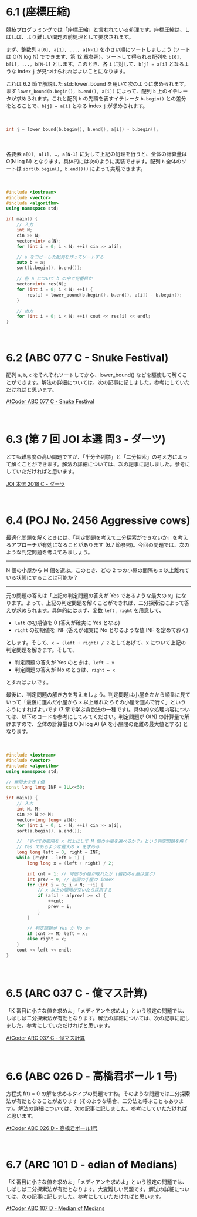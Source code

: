 # 6.1 (座標圧縮)

競技プログラミングでは「座標圧縮」と言われている処理です。座標圧縮は、しばしば、より難しい問題の前処理として要求されます。

まず、整数列 `a[0], a[1], ..., a[N-1]` を小さい順にソートしましょう (ソートは O(N log N) でできます、第 12 章参照)。ソートして得られる配列を `b[0], b[1], ..., b[N-1]` とします。このとき、各 `i` に対して、`b[j] = a[i]` となるような index `j` が見つけられればよいことになります。

これは 6.2 節で解説した std::lower_bound を用いて次のように求められます。まず `lower_bound(b.begin(), b.end(), a[i])` によって、配列 `b` 上のイテレータが求められます。これと配列 `b` の先頭を表すイテレータ `b.begin()` との差分をとることで、`b[j] = a[i]` となる index `j` が求められます。

　

```cpp
int j = lower_bound(b.begin(), b.end(), a[i]) - b.begin();
```

　

各要素 `a[0], a[1], …, a[N-1]` に対して上記の処理を行うと、全体の計算量は O(N log N) となります。具体的には次のように実装できます。配列 `b` 全体のソートは `sort(b.begin(), b.end()))` によって実現できます。

　

```cpp
#include <iostream>
#include <vector>
#include <algorithm>
using namespace std;

int main() {
    // 入力
    int N;
    cin >> N;
    vector<int> a(N);
    for (int i = 0; i < N; ++i) cin >> a[i];

    // a をコピーした配列を作ってソートする
    auto b = a;
    sort(b.begin(), b.end());

    // 各 a について b の中で何番目か
    vector<int> res(N);
    for (int i = 0; i < N; ++i) {
        res[i] = lower_bound(b.begin(), b.end(), a[i]) - b.begin();
    }

    // 出力
    for (int i = 0; i < N; ++i) cout << res[i] << endl;
}
```

　

# 6.2 (ABC 077 C - Snuke Festival)

配列 `a`, `b`, `c`  をそれぞれソートしてから、lower_bound() などを駆使して解くことができます。解法の詳細については、次の記事に記しました。参考にしていただければと思います。

[AtCoder ABC 077 C - Snuke Festival](https://drken1215.hatenablog.com/entry/2021/02/25/223800)

　

# 6.3 (第 7 回 JOI 本選 問3 - ダーツ)

とても難易度の高い問題ですが、「半分全列挙」と「二分探索」の考え方によって解くことができます。解法の詳細については、次の記事に記しました。参考にしていただければと思います。

[JOI 本選 2018 C - ダーツ](https://drken1215.hatenablog.com/entry/2020/12/04/035454)

　

# 6.4 (POJ No. 2456 Aggressive cows)

最適化問題を解くときには、「判定問題を考えて二分探索ができないか」を考えるアプローチが有効になることがあります (6.7 節参照)。今回の問題では、次のような判定問題を考えてみましょう。

-----

N 個の小屋から M 個を選ぶ。このとき、どの 2 つの小屋の間隔も x 以上離れている状態にすることは可能か？

-----

元の問題の答えは「上記の判定問題の答えが Yes であるような最大の x」になります。よって、上記の判定問題を解くことができれば、二分探索法によって答えが求められます。具体的にはまず、変数 `left` , `right` を用意して、

- `left` の初期値を 0 (答えが確実に Yes となる)
- `right` の初期値を INF (答えが確実に No となるような値 INF を定めておく)

とします。そして、`x = (left + right) / 2` としてあげて、x について上記の判定問題を解きます。そして、

- 判定問題の答えが Yes のときは、`left ← x`
- 判定問題の答えが No のときは、`right ← x`

とすればよいです。

最後に、判定問題の解き方を考えましょう。判定問題は小屋を左から順番に見ていって「最後に選んだ小屋から x 以上離れたらその小屋を選んで行く」というふうにすればよいです (7 章で学ぶ貪欲法の一種です)。具体的な処理内容については、以下のコードを参考にしてみてください。判定問題が O(N) の計算量で解けますので、全体の計算量は O(N log A) (A を小屋間の距離の最大値とする) となります。

　

```cpp
#include <iostream>
#include <vector>
#include <algorithm>
using namespace std;

// 無限大を表す値
const long long INF = 1LL<<50;

int main() {
    // 入力
    int N, M;
    cin >> N >> M;
    vector<long long> a(N);
    for (int i = 0; i < N; ++i) cin >> a[i];
    sort(a.begin(), a.end());

    // 「すべての間隔を x 以上にして M 個の小屋を選べるか？」という判定問題を解く
    // Yes であるような最大の x を求める
    long long left = 0, right = INF;
    while (right - left > 1) {
        long long x = (left + right) / 2;

        int cnt = 1; // 何個の小屋が取れたか (最初の小屋は選ぶ)
        int prev = 0; // 前回の小屋の index
        for (int i = 0; i < N; ++i) {
            // x 以上の間隔が空いたら採用する
            if (a[i] - a[prev] >= x) {
                ++cnt;
                prev = i;
            }
        }

        // 判定問題が Yes か No か
        if (cnt >= M) left = x;
        else right = x;
    }
    cout << left << endl;
}
```

　

# 6.5 (ARC 037 C - 億マス計算)

「K 番目に小さな値を求めよ」「メディアンを求めよ」という設定の問題では、しばしば二分探索法が有効となります。解法の詳細については、次の記事に記しました。参考にしていただければと思います。

[AtCoder ARC 037 C - 億マス計算](https://drken1215.hatenablog.com/entry/2021/07/03/041500)

　

# 6.6 (ABC 026 D - 高橋君ボール 1 号)

方程式 f(t) = 0 の解を求めるタイプの問題ですね。そのような問題では二分探索法が有効となることがあります (そのような場合、二分法と呼ぶこともあります)。解法の詳細については、次の記事に記しました。参考にしていただければと思います。

[AtCoder ABC 026 D - 高橋君ボール1号](https://drken1215.hatenablog.com/entry/2021/07/03/173400)

　

# 6.7 (ARC 101 D - edian of Medians)

「K 番目に小さな値を求めよ」「メディアンを求めよ」という設定の問題では、しばしば二分探索法が有効となります。大変難しい問題です。解法の詳細については、次の記事に記しました。参考にしていただければと思います。

[AtCoder ABC 107 D - Median of Medians](https://drken1215.hatenablog.com/entry/2018/09/08/011500?_ga=2.135966193.1107495987.1625194483-791597362.1625194483)

